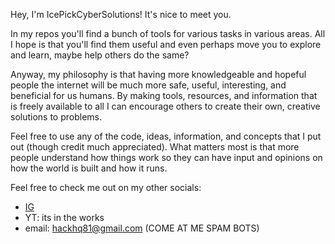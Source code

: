 Hey, I'm IcePickCyberSolutions! It's nice to meet you.

In my repos you'll find a bunch of tools for various tasks in various areas.
All I hope is that you'll find them useful and even perhaps move you to explore and learn, maybe help others do the same?

Anyway, my philosophy is that having more knowledgeable and hopeful people the internet will be much more safe, useful, interesting, and beneficial for us humans.
By making tools, resources, and information that is freely available to all I can encourage others to create their own, creative solutions to problems. 

Feel free to use any of the code, ideas, information, and concepts that I put out (though credit much appreciated).
What matters most is that more people understand how things work so they can have input and opinions on how the world is built and how it runs. 

Feel free to check me out on my other socials:
- [IG]( https://www.instagram.com/icepick_cybersolutions/)
- YT: its in the works
- email: hackhq81@gmail.com (COME AT ME SPAM BOTS)
